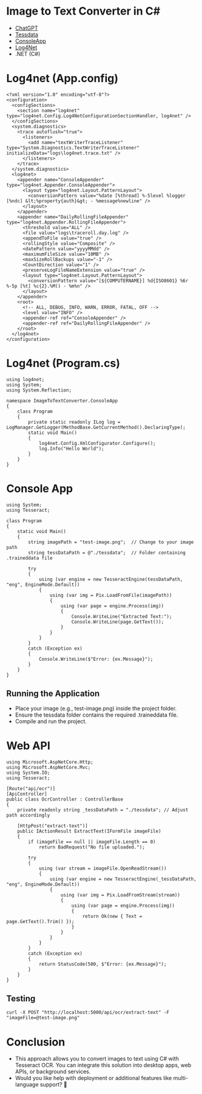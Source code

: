 # Image to Text Converter in C#
* [ChatGPT](https://chatgpt.com/)
* [Tessdata](https://github.com/tesseract-ocr/tessdata)
* [ConsoleApp](https://github.com/gtechsltn/ConsoleApp)
* [Log4Net](https://github.com/gtechsltn/ConsoleApp/blob/master/ConsoleApp1/Src/App.config)
* .NET (C#)

# Log4net (App.config)
```
﻿<?xml version="1.0" encoding="utf-8"?>
<configuration>
  <configSections>
    <section name="log4net" type="log4net.Config.Log4NetConfigurationSectionHandler, log4net" />
  </configSections>
  <system.diagnostics>
    <trace autoflush="true">
      <listeners>
        <add name="textWriterTraceListener" type="System.Diagnostics.TextWriterTraceListener" initializeData="logs\log4net.trace.txt" />
      </listeners>
    </trace>
  </system.diagnostics>
  <log4net>
    <appender name="ConsoleAppender" type="log4net.Appender.ConsoleAppender">
      <layout type="log4net.Layout.PatternLayout">
        <conversionPattern value="%date [%thread] %-5level %logger [%ndc] &lt;%property{auth}&gt; - %message%newline" />
      </layout>
    </appender>
    <appender name="DailyRollingFileAppender" type="log4net.Appender.RollingFileAppender">
      <threshold value="ALL" />
      <file value="logs\traceroll.day.log" />
      <appendToFile value="true" />
      <rollingStyle value="Composite" />
      <datePattern value="yyyyMMdd" />
      <maximumFileSize value="10MB" />
      <maxSizeRollBackups value="-1" />
      <CountDirection value="1" />
      <preserveLogFileNameExtension value="true" />
      <layout type="log4net.Layout.PatternLayout">
        <conversionPattern value="[${COMPUTERNAME}] %d{ISO8601} %6r %-5p [%t] %c{2}.%M() - %m%n" />
      </layout>
    </appender>
    <root>
      <!-- ALL, DEBUG, INFO, WARN, ERROR, FATAL, OFF -->
      <level value="INFO" />
      <appender-ref ref="ConsoleAppender" />
      <appender-ref ref="DailyRollingFileAppender" />
    </root>
  </log4net>
</configuration>
```

# Log4net (Program.cs)
```
using log4net;
using System;
using System.Reflection;

namespace ImageToTextConverter.ConsoleApp
{
    class Program
    {
        private static readonly ILog log = LogManager.GetLogger(MethodBase.GetCurrentMethod().DeclaringType);
        static void Main()
        {
            log4net.Config.XmlConfigurator.Configure();
            log.Info("Hello World");
        }
    }
}
```

# Console App
```
using System;
using Tesseract;

class Program
{
    static void Main()
    {
        string imagePath = "test-image.png";  // Change to your image path
        string tessDataPath = @"./tessdata";  // Folder containing .traineddata file

        try
        {
            using (var engine = new TesseractEngine(tessDataPath, "eng", EngineMode.Default))
            {
                using (var img = Pix.LoadFromFile(imagePath))
                {
                    using (var page = engine.Process(img))
                    {
                        Console.WriteLine("Extracted Text:");
                        Console.WriteLine(page.GetText());
                    }
                }
            }
        }
        catch (Exception ex)
        {
            Console.WriteLine($"Error: {ex.Message}");
        }
    }
}
```

## Running the Application
* Place your image (e.g., test-image.png) inside the project folder.
* Ensure the tessdata folder contains the required .traineddata file.
* Compile and run the project.

# Web API
```
using Microsoft.AspNetCore.Http;
using Microsoft.AspNetCore.Mvc;
using System.IO;
using Tesseract;

[Route("api/ocr")]
[ApiController]
public class OcrController : ControllerBase
{
    private readonly string _tessDataPath = "./tessdata"; // Adjust path accordingly

    [HttpPost("extract-text")]
    public IActionResult ExtractText(IFormFile imageFile)
    {
        if (imageFile == null || imageFile.Length == 0)
            return BadRequest("No file uploaded.");

        try
        {
            using (var stream = imageFile.OpenReadStream())
            {
                using (var engine = new TesseractEngine(_tessDataPath, "eng", EngineMode.Default))
                {
                    using (var img = Pix.LoadFromStream(stream))
                    {
                        using (var page = engine.Process(img))
                        {
                            return Ok(new { Text = page.GetText().Trim() });
                        }
                    }
                }
            }
        }
        catch (Exception ex)
        {
            return StatusCode(500, $"Error: {ex.Message}");
        }
    }
}
```
## Testing
```
curl -X POST "http://localhost:5000/api/ocr/extract-text" -F "imageFile=@test-image.png"
```

# Conclusion
* This approach allows you to convert images to text using C# with Tesseract OCR. You can integrate this solution into desktop apps, web APIs, or background services.
* Would you like help with deployment or additional features like multi-language support? 🚀
